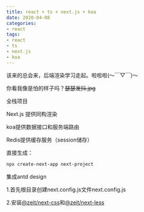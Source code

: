 ```yaml
---
title: react + ts + next.js + koa
date: 2020-04-08
categories:
- react
tags:
- react
- ts
- next.js
- koa
---
```




该来的总会来，后端渲染学习走起。啦啦啦(～￣▽￣)～ 

你看我像是怕的样子吗？~~瑟瑟发抖.jpg~~



全栈项目

Next.js 提供同构渲染

koa提供数据接口和服务端路由

Redis提供缓存服务（session储存）

直接生成：

```bash
npx create-next-app next-project  
```



集成antd design

1.首先根目录创建next.config.js文件next.config.js

2.安装[@zeit/next-css](https://github.com/zeit/next.js/tree/canary/examples/basic-css)和[@zeit/next-less](https://github.com/zeit/next-plugins/tree/master/packages/next-less)

